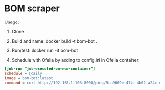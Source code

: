 # BOM scraper

Usage:

1. Clone

2. Build and name: docker build -t bom-bot .

3. Run/test: docker run -it bom-bot

4. Schedule with Ofelia by adding to config.ini in Ofelia container:

```ini
[job-run "job-executed-on-new-container"]
schedule = @daily
image = bom-bot:latest
command = curl http://192.168.1.103:8000/ping/9ca9609e-474c-4b02-a24c-e3e1ba88ee35/start && python /bom-bot/bom-bot.py && curl http://192.168.1.103:8000/ping/9ca9609e-474c-4b02-a24c-e3e1ba88ee35
```
